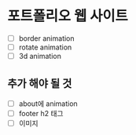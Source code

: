 # 포트폴리오 웹 사이트

- [ ] border animation
- [ ] rotate animation
- [ ] 3d animation

## 추가 해야 될 것

- [ ] about에 animation
- [ ] footer h2 태그
- [ ] 이미지
